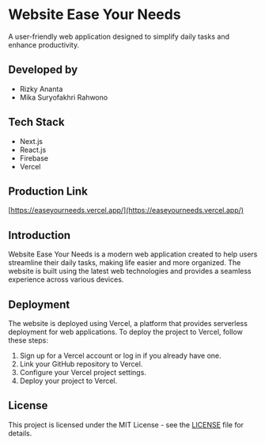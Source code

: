 # Website Ease Your Needs

A user-friendly web application designed to simplify daily tasks and enhance productivity.

## Developed by

- Rizky Ananta
- Mika Suryofakhri Rahwono

## Tech Stack

- Next.js
- React.js
- Firebase
- Vercel

## Production Link

[https://easeyourneeds.vercel.app/](https://easeyourneeds.vercel.app/)

## Introduction

Website Ease Your Needs is a modern web application created to help users streamline their daily tasks, making life easier and more organized. The website is built using the latest web technologies and provides a seamless experience across various devices.

## Deployment

The website is deployed using Vercel, a platform that provides serverless deployment for web applications. To deploy the project to Vercel, follow these steps:

1. Sign up for a Vercel account or log in if you already have one.
2. Link your GitHub repository to Vercel.
3. Configure your Vercel project settings.
4. Deploy your project to Vercel.

## License

This project is licensed under the MIT License - see the [LICENSE](LICENSE) file for details.
